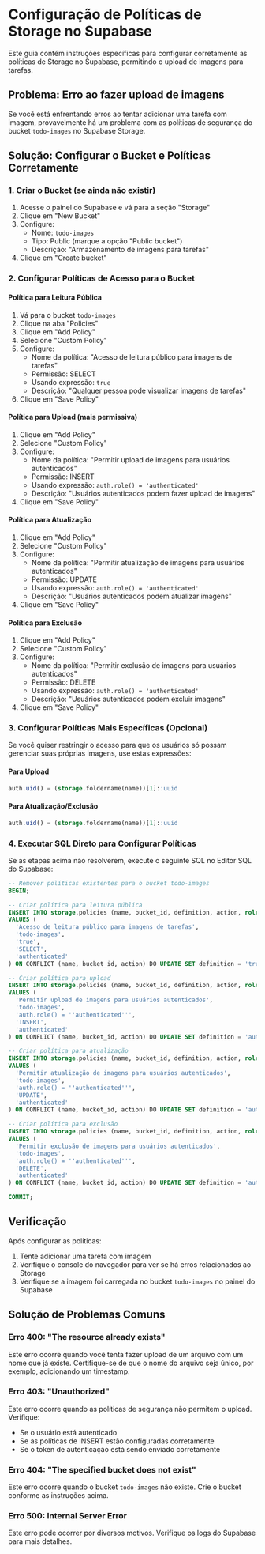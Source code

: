 # Configuração de Políticas de Storage no Supabase

Este guia contém instruções específicas para configurar corretamente as políticas de Storage no Supabase, permitindo o upload de imagens para tarefas.

## Problema: Erro ao fazer upload de imagens

Se você está enfrentando erros ao tentar adicionar uma tarefa com imagem, provavelmente há um problema com as políticas de segurança do bucket `todo-images` no Supabase Storage.

## Solução: Configurar o Bucket e Políticas Corretamente

### 1. Criar o Bucket (se ainda não existir)

1. Acesse o painel do Supabase e vá para a seção "Storage"
2. Clique em "New Bucket"
3. Configure:
   - Nome: `todo-images`
   - Tipo: Public (marque a opção "Public bucket")
   - Descrição: "Armazenamento de imagens para tarefas"
4. Clique em "Create bucket"

### 2. Configurar Políticas de Acesso para o Bucket

#### Política para Leitura Pública

1. Vá para o bucket `todo-images`
2. Clique na aba "Policies"
3. Clique em "Add Policy"
4. Selecione "Custom Policy"
5. Configure:
   - Nome da política: "Acesso de leitura público para imagens de tarefas"
   - Permissão: SELECT
   - Usando expressão: `true`
   - Descrição: "Qualquer pessoa pode visualizar imagens de tarefas"
6. Clique em "Save Policy"

#### Política para Upload (mais permissiva)

1. Clique em "Add Policy"
2. Selecione "Custom Policy"
3. Configure:
   - Nome da política: "Permitir upload de imagens para usuários autenticados"
   - Permissão: INSERT
   - Usando expressão: `auth.role() = 'authenticated'`
   - Descrição: "Usuários autenticados podem fazer upload de imagens"
4. Clique em "Save Policy"

#### Política para Atualização

1. Clique em "Add Policy"
2. Selecione "Custom Policy"
3. Configure:
   - Nome da política: "Permitir atualização de imagens para usuários autenticados"
   - Permissão: UPDATE
   - Usando expressão: `auth.role() = 'authenticated'`
   - Descrição: "Usuários autenticados podem atualizar imagens"
4. Clique em "Save Policy"

#### Política para Exclusão

1. Clique em "Add Policy"
2. Selecione "Custom Policy"
3. Configure:
   - Nome da política: "Permitir exclusão de imagens para usuários autenticados"
   - Permissão: DELETE
   - Usando expressão: `auth.role() = 'authenticated'`
   - Descrição: "Usuários autenticados podem excluir imagens"
4. Clique em "Save Policy"

### 3. Configurar Políticas Mais Específicas (Opcional)

Se você quiser restringir o acesso para que os usuários só possam gerenciar suas próprias imagens, use estas expressões:

#### Para Upload
```sql
auth.uid() = (storage.foldername(name))[1]::uuid
```

#### Para Atualização/Exclusão
```sql
auth.uid() = (storage.foldername(name))[1]::uuid
```

### 4. Executar SQL Direto para Configurar Políticas

Se as etapas acima não resolverem, execute o seguinte SQL no Editor SQL do Supabase:

```sql
-- Remover políticas existentes para o bucket todo-images
BEGIN;

-- Criar política para leitura pública
INSERT INTO storage.policies (name, bucket_id, definition, action, role)
VALUES (
  'Acesso de leitura público para imagens de tarefas',
  'todo-images',
  'true',
  'SELECT',
  'authenticated'
) ON CONFLICT (name, bucket_id, action) DO UPDATE SET definition = 'true';

-- Criar política para upload
INSERT INTO storage.policies (name, bucket_id, definition, action, role)
VALUES (
  'Permitir upload de imagens para usuários autenticados',
  'todo-images',
  'auth.role() = ''authenticated''',
  'INSERT',
  'authenticated'
) ON CONFLICT (name, bucket_id, action) DO UPDATE SET definition = 'auth.role() = ''authenticated''';

-- Criar política para atualização
INSERT INTO storage.policies (name, bucket_id, definition, action, role)
VALUES (
  'Permitir atualização de imagens para usuários autenticados',
  'todo-images',
  'auth.role() = ''authenticated''',
  'UPDATE',
  'authenticated'
) ON CONFLICT (name, bucket_id, action) DO UPDATE SET definition = 'auth.role() = ''authenticated''';

-- Criar política para exclusão
INSERT INTO storage.policies (name, bucket_id, definition, action, role)
VALUES (
  'Permitir exclusão de imagens para usuários autenticados',
  'todo-images',
  'auth.role() = ''authenticated''',
  'DELETE',
  'authenticated'
) ON CONFLICT (name, bucket_id, action) DO UPDATE SET definition = 'auth.role() = ''authenticated''';

COMMIT;
```

## Verificação

Após configurar as políticas:

1. Tente adicionar uma tarefa com imagem
2. Verifique o console do navegador para ver se há erros relacionados ao Storage
3. Verifique se a imagem foi carregada no bucket `todo-images` no painel do Supabase

## Solução de Problemas Comuns

### Erro 400: "The resource already exists"

Este erro ocorre quando você tenta fazer upload de um arquivo com um nome que já existe. Certifique-se de que o nome do arquivo seja único, por exemplo, adicionando um timestamp.

### Erro 403: "Unauthorized"

Este erro ocorre quando as políticas de segurança não permitem o upload. Verifique:
- Se o usuário está autenticado
- Se as políticas de INSERT estão configuradas corretamente
- Se o token de autenticação está sendo enviado corretamente

### Erro 404: "The specified bucket does not exist"

Este erro ocorre quando o bucket `todo-images` não existe. Crie o bucket conforme as instruções acima.

### Erro 500: Internal Server Error

Este erro pode ocorrer por diversos motivos. Verifique os logs do Supabase para mais detalhes. 